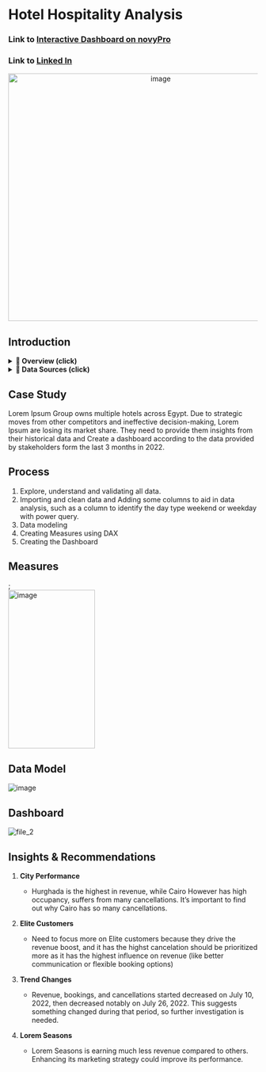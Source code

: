 # Hotel Hospitality Analysis

### Link to [Interactive Dashboard on novyPro](https://www.novypro.com/profile_about/ibrahim-saiied-1?Popup=memberProject&Data=1740543412374x486468345160050240) 
### Link to [Linked In](https://www.linkedin.com/in/ibrahim-saiied-data-analyst/) 

<div align="center">
    <img src="https://github.com/user-attachments/assets/b8cbeeef-942f-4db5-b781-a95d160fa329" alt="image" width="600" height="500">
</div>



## Introduction
<details>
   <summary><strong>📌 Overview (click)</strong></summary>

 ### **Overview**  
> This Power BI project provides a detailed analysis of **Lorem Ipsum Group's** performance, covering **revenue**, **occupancy rates**, and **booking trends**.  
> The analysis aims to uncover **insights** across various **properties and cities**, offering **data-driven recommendations** to **enhance revenue generation**, **optimize occupancy**, and **improve overall operational efficiency**.  

</details>


<details>
   <summary><strong>📂 Data Sources (click)</strong></summary>

### **Data Sources**  
> The primary dataset used for this analysis is the **"fact_bookings.csv"** file containing detailed information about each booking made by the customers.  

**▼ 📑Dataset Files Explanation** [[Download]](https://raw.githubusercontent.com/ibrahim-saiied/Hotel-Hospitality-Analysis/refs/heads/main/Data%20Set.rar)  

1. **Dim_date File**  
   > - **<ins>date</ins>**: Represents the dates present in **May, June, and July**.  
   > - **<ins>mmm yy</ins>**: Shows the date in the **"mmm yy"** format.  

2. **Dim_hotels File**  
   > - **<ins>property_id</ins>**: Unique ID for each **hotel**.  
   > - **<ins>property_name</ins>**: Name of each **hotel**.  
   > - **<ins>category</ins>**: Defines which **class** (**Luxury**, **Business**) a **property** belongs to.  
   > - **<ins>city</ins>**: The **location** of the **hotel/property**.  

3. **Dim_rooms File**  
   > - **<ins>room_id</ins>**: Represents the **type of room** (**RT1**, **RT2**, **RT3**, **RT4**) in a **hotel**.  
   > - **<ins>room_class</ins>**: Indicates to which **class** (**Standard**, **Elite**, **Premium**, **Presidential**) the **room type** belongs.  

4. **Fact_aggregated_bookings File**  
   > - **<ins>property_id</ins>**: Unique ID for each **hotel**.  
   > - **<ins>check_in_date</ins>**: All the **check-in dates** of the **customers**.  
   > - **<ins>room_category</ins>**: Type of **room** (**RT1**, **RT2**, **RT3**, **RT4**) in a **hotel**.  
   > - **<ins>successful_bookings</ins>**: All the **successful room bookings** for a particular **room type** on a **specific date**.  
   > - **<ins>capacity</ins>**: Maximum **rooms available** for a particular **room type** on a **specific date**.  

5. **Fact_bookings File**  
   > - **<ins>booking_id</ins>**: Unique **Booking ID** for each **customer** when booking **rooms**.  
   > - **<ins>property_id</ins>**: Unique ID for each **hotel**.  
   > - **<ins>booking_date</ins>**: Date of **room booking** by the **customer**.  
   > - **<ins>check_in_date</ins>**: Date of **check-in** at the **hotel**.  
   > - **<ins>check_out_date</ins>**: Date of **check-out** from the **hotel**.  
   > - **<ins>no_guests</ins>**: Number of **guests** who **stayed** in a **room**.  
   > - **<ins>room_category</ins>**: Type of **room** (**RT1**, **RT2**, **RT3**, **RT4**) in a **hotel**.  
   > - **<ins>booking_platform</ins>**: The **platform** used by the **customer** to **book the room**.  
   > - **<ins>ratings_given</ins>**: **Ratings** provided by the **customer** for **hotel services**.  
   > - **<ins>booking_status</ins>**: Indicates whether the **customer** **Cancelled**, **Checked Out**, or **No Show**.  
   > - **<ins>revenue_generated</ins>**: **Amount of money generated** by the **hotel** from the **customer**.  
   > - **<ins>revenue_realized</ins>**: **Final revenue** for the **hotel** based on **booking status**.  
       - If **Cancelled**, **40%** is **refunded** to the **customer**.  
       - If **Checked Out/No Show**, the **hotel** retains the **full amount**.
   
</details>


## Case Study
Lorem Ipsum Group owns multiple hotels across Egypt. Due to strategic moves from other competitors and ineffective decision-making, Lorem Ipsum are losing its market share.
They need to provide them insights from their historical data and Create a dashboard according to the data provided by stakeholders form the last 3 months in 2022.

## Process
1) Explore, understand and validating all data.
2) Importing and clean data and Adding some columns to aid in data analysis, such as a column to identify the day type weekend or weekday with power query. 
3) Data modeling
4) Creating Measures using DAX
5) Creating the Dashboard

## Measures
;
<img src="https://github.com/user-attachments/assets/cb3a363e-c8ab-48dd-927b-0d9092c9ef8f" alt="image" width="175" height="320" style="display: block; margin: 0;">

## Data Model
![image](https://github.com/user-attachments/assets/05a73c82-d1ea-44e2-bda2-58739c0c8f91)

## Dashboard
![file_2](https://github.com/user-attachments/assets/98de9529-d1af-4518-a918-48f9cb60a34a)


## Insights & Recommendations
1) **City Performance**
   - Hurghada is the highest in revenue, while Cairo However has high occupancy, suffers from many cancellations. It’s important to find out why Cairo has so many cancellations.

2) **Elite Customers**
   - Need to focus more on Elite customers because they drive the revenue boost, and it has the highst cancelation should be prioritized more as it has the highest influence on revenue
(like better communication or flexible booking options)

3) **Trend Changes**
   - Revenue, bookings, and cancellations started decreased on July 10, 2022, then decreased notably on July 26, 2022. This suggests something changed during that period, so further investigation is needed.

4) **Lorem Seasons**
   - Lorem Seasons is earning much less revenue compared to others. Enhancing its marketing strategy could improve its performance.









